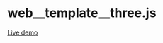 # web__template__three.js

<a href="https://sebstryczek.github.io/web__template__three.js/">Live demo</a>

